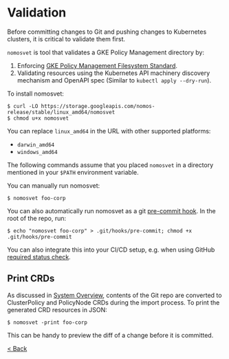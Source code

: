 # Validation

Before committing changes to Git and pushing changes to Kubernetes clusters, it
is critical to validate them first.

`nomosvet` is tool that validates a GKE Policy Management directory by:

1.  Enforcing
    [GKE Policy Management Filesystem Standard](overview.md#filesystem-standard).
2.  Validating resources using the Kubernetes API machinery discovery mechanism
    and OpenAPI spec (Similar to `kubectl apply --dry-run`).

To install nomosvet:

```console
$ curl -LO https://storage.googleapis.com/nomos-release/stable/linux_amd64/nomosvet
$ chmod u+x nomosvet
```

You can replace `linux_amd64` in the URL with other supported platforms:

*   `darwin_amd64`
*   `windows_amd64`

The following commands assume that you placed `nomosvet` in a directory
mentioned in your `$PATH` environment variable.

You can manually run nomosvet:

```console
$ nomosvet foo-corp
```

You can also automatically run nomosvet as a git
[pre-commit hook](https://git-scm.com/book/en/v2/Customizing-Git-Git-Hooks). In
the root of the repo, run:

```console
$ echo "nomosvet foo-corp" > .git/hooks/pre-commit; chmod +x .git/hooks/pre-commit
```

You can also integrate this into your CI/CD setup, e.g. when using GitHub
[required status check](https://help.github.com/articles/about-required-status-checks/).

## Print CRDs

As discussed in [System Overview](system_overview.md), contents of the Git repo
are converted to ClusterPolicy and PolicyNode CRDs during the import process. To
print the generated CRD resources in JSON:

```console
$ nomosvet -print foo-corp
```

This can be handy to preview the diff of a change before it is committed.

[< Back](../../README.md)
